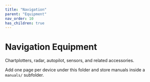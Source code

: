 ```yaml
---
title: "Navigation"
parent: "Equipment"
nav_order: 10
has_children: true
---
```


# Navigation Equipment

Chartplotters, radar, autopilot, sensors, and related accessories.

Add one page per device under this folder and store manuals inside a `manuals/` subfolder.

